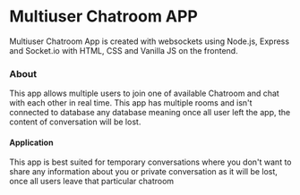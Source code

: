<h1>Multiuser Chatroom APP</h1>
Multiuser Chatroom App is created with websockets using Node.js, Express and Socket.io with HTML, CSS and Vanilla JS on the frontend.


<h3>About</h3>
This app allows multiple users to join one of available Chatroom and chat with each other in real time. This app has multiple rooms and isn't connected to database any database meaning once all user left the app, the content of conversation will be lost.

<h4>Application</h4>
This app is best suited for temporary conversations where you don't want to share any information about you or private conversation as it will be lost, once all users leave that particular chatroom

 
